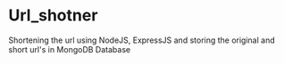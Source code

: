 # Url_shotner
Shortening the url using NodeJS, ExpressJS and storing the original and short url's in MongoDB Database
